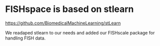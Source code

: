 # FISHspace is based on stlearn

https://github.com/BiomedicalMachineLearning/stLearn

We readaped stlearn to our needs and added our FISHscale package for handling
FISH data.
